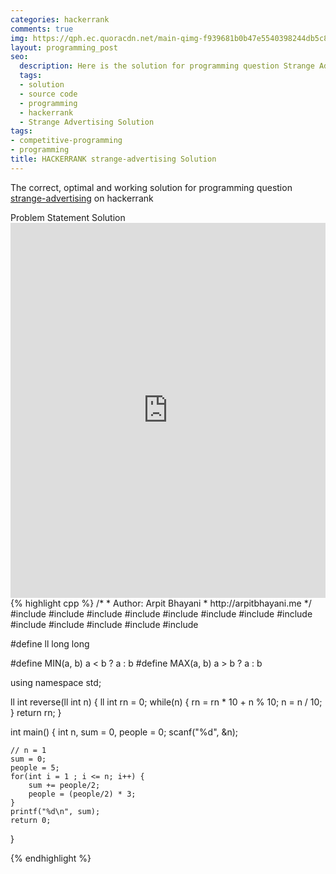 ```yaml
---
categories: hackerrank
comments: true
img: https://qph.ec.quoracdn.net/main-qimg-f939681b0b47e5540398244db5c8966f?convert_to_webp=true
layout: programming_post
seo:
  description: Here is the solution for programming question Strange Advertising on hackerrank
  tags:
  - solution
  - source code
  - programming
  - hackerrank
  - Strange Advertising Solution
tags:
- competitive-programming
- programming
title: HACKERRANK strange-advertising Solution
---
```

The correct, optimal and working solution for programming question [strange-advertising](https://www.hackerrank.com/challenges/strange-advertising) on hackerrank

<div class="ui secondary pointing large menu">
  <a class="grey item" data-tab="problem-statement">
    Problem Statement
  </a>
  <a class="active item grey" data-tab="solution">
    Solution
  </a>
</div>
<div class="ui bottom attached tab" data-tab="problem-statement">
    <iframe src="https://www.hackerrank.com/challenges/strange-advertising" width="100%" height="600px" style="overflow: scroll; border: none;"></iframe>
</div>
<div class="ui bottom attached active tab" data-tab="solution">
{% highlight cpp %}
/*
 *  Author: Arpit Bhayani
 *  http://arpitbhayani.me
 */
#include <cmath>
#include <cstdio>
#include <cstdlib>
#include <climits>
#include <deque>
#include <iostream>
#include <list>
#include <limits>
#include <map>
#include <queue>
#include <set>
#include <stack>
#include <vector>

#define ll long long

#define MIN(a, b) a < b ? a : b
#define MAX(a, b) a > b ? a : b

using namespace std;


ll int reverse(ll int n) {
    ll int rn = 0;
    while(n) {
        rn = rn * 10 + n % 10;
        n = n / 10;
    }
    return rn;
}

int main() {
    int n, sum = 0, people = 0;
    scanf("%d", &n);

    // n = 1
    sum = 0;
    people = 5;
    for(int i = 1 ; i <= n; i++) {
        sum += people/2;
        people = (people/2) * 3;
    }
    printf("%d\n", sum);
    return 0;
}

{% endhighlight %}
</div>
